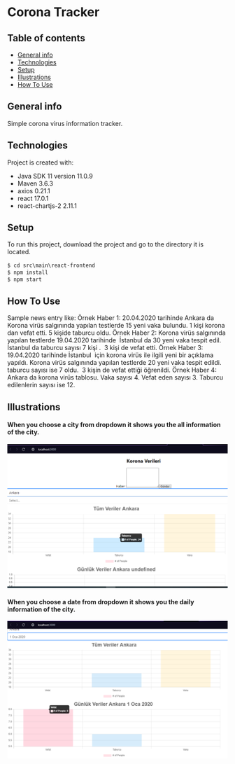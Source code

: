 # Corona Tracker
## Table of contents
* [General info](#general-info)
* [Technologies](#technologies)
* [Setup](#setup)
* [Illustrations](#illustrations)
* [How To Use](#how-to-use)

## General info
Simple corona virus information tracker.

## Technologies
Project is created with:
* Java SDK 11 version 11.0.9
* Maven 3.6.3
* axios 0.21.1
* react 17.0.1
* react-chartjs-2 2.11.1

## Setup
To run this project, download the project and go to the directory it is located.
```
$ cd src\main\react-frontend
$ npm install
$ npm start
```

## How To Use
Sample news entry like:
  Örnek Haber 1: 20.04.2020 tarihinde Ankara da Korona virüs salgınında yapılan testlerde 15 yeni vaka bulundu. 1 kişi korona dan vefat etti. 5 kişide taburcu oldu.
  Örnek Haber 2: Korona virüs salgınında yapılan testlerde 19.04.2020 tarihinde  İstanbul da 30 yeni vaka tespit edil. İstanbul da taburcu sayısı 7 kişi .  3 kişi de vefat etti.
  Örnek Haber 3: 19.04.2020 tarihinde İstanbul  için korona virüs ile ilgili yeni bir açıklama yapıldı. Korona virüs salgınında yapılan testlerde 20 yeni vaka tespit edildi. taburcu sayısı ise 7 oldu.  3 kişin de vefat ettiği öğrenildi.
  Örnek Haber 4: Ankara da korona virüs tablosu. Vaka sayısı 4. Vefat eden sayısı 3. Taburcu edilenlerin sayısı ise 12.

## Illustrations
#### When you choose a city from dropdown it shows you the all information of the city.

![Main Page](./images/sehirveri.PNG)

#### When you choose a date from dropdown it shows you the daily information of the city.

![Main Page](./images/gunlukveri.PNG)



